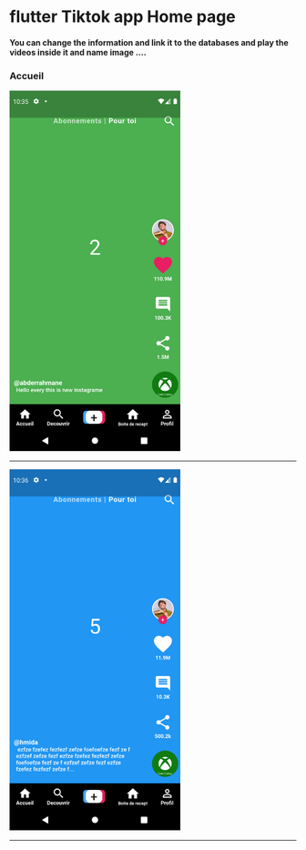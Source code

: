  <h1> flutter Tiktok app Home page </h1>  
<h4> You can change the information and link it to the databases and play the videos inside it and name image ....</h4>
<h3>Accueil</h3> 

<img src="https://github.com/abenkoula71/Flutter-tiktok-app--homepage/blob/main/Screenshot_1633775733.png" width="300" />  

<hr>

<img src="https://github.com/abenkoula71/Flutter-tiktok-app--homepage/blob/main/Screenshot_1633775801.png" width="300" />  
<hr>
